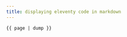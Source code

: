 ```yaml
---
title: displaying eleventy code in markdown
---
```


<code>&#x7B;&#x7B; page | dump &#x7D;&#x7D;</code>